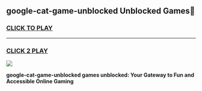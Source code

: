 
## google-cat-game-unblocked Unblocked Games👋
<h3>
<a href="https://news.freeplayer.one?title=google-cat-game-unblocked&ref=16F">CLICK TO PLAY</a></h3>
<hr>

<h3>
<a href="https://news.freeplayer.one?title=google-cat-game-unblocked&ref=16F">CLICK 2 PLAY</a>
  
</h3>

<a href="https://news.freeplayer.one?title=google-cat-game-unblocked&ref=16F/"><img src="https://clearcache.store/games.png"></a>


**google-cat-game-unblocked games unblocked: Your Gateway to Fun and Accessible Online Gaming**
